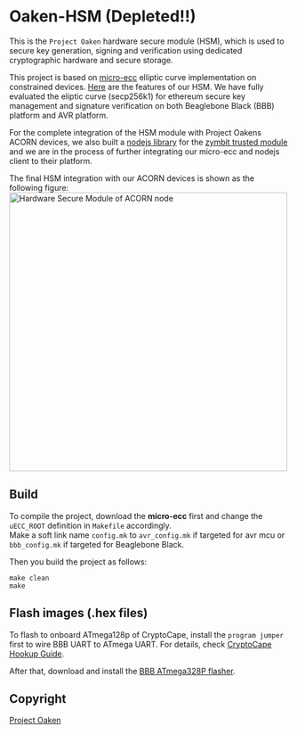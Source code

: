 # Oaken-HSM (Depleted!!)

This is the `Project Oaken` hardware secure module (HSM), which is used to secure key generation, 
signing and verification using dedicated cryptographic hardware and secure storage.

This project is based on [micro-ecc](https://github.com/shuangjj/micro-ecc) elliptic curve implementation on constrained devices.
[Here](OakenHSM_Features.md) are the features of our HSM. We have fully evaluated the eliptic curve (secp256k1) for ethereum secure key management and signature verification on both Beaglebone Black (BBB) platform and AVR platform.

For the complete integration of the HSM module with Project Oakens ACORN devices, we also built a [nodejs library](https://github.com/Project-Oaken/zymkey) for the [zymbit trusted module](https://zymbit.com/zymkey/) and we are in the process of further integrating our micro-ecc and nodejs client to their platform.

The final HSM integration with our ACORN devices is shown as the following figure:
<img src="/imgs/SecurityGateway.png" width="500" alt="Hardware Secure Module of ACORN node">

## Build

To compile the project, download the **micro-ecc** first and change the `uECC_ROOT` 
definition in `Makefile` accordingly.   
Make a soft link name `config.mk` to `avr_config.mk` if targeted for avr mcu or `bbb_config.mk` 
if targeted for Beaglebone Black.   

Then you build the project as follows:
```
make clean
make
```
## Flash images (.hex files)

To flash to onboard ATmega128p of CryptoCape, install the `program jumper` first 
to wire BBB UART to ATmega UART. For details, check [CryptoCape Hookup Guide].

After that, download and install the [BBB ATmega328P flasher].

## Copyright

[Project Oaken](https://github.com/Project-Oaken)


[CryptoCape Hookup Guide]:https://learn.sparkfun.com/tutorials/cryptocape-hookup-guide
[BBB ATmega328P flasher]: https://github.com/jbdatko/BBB_ATmega328P_flasher
